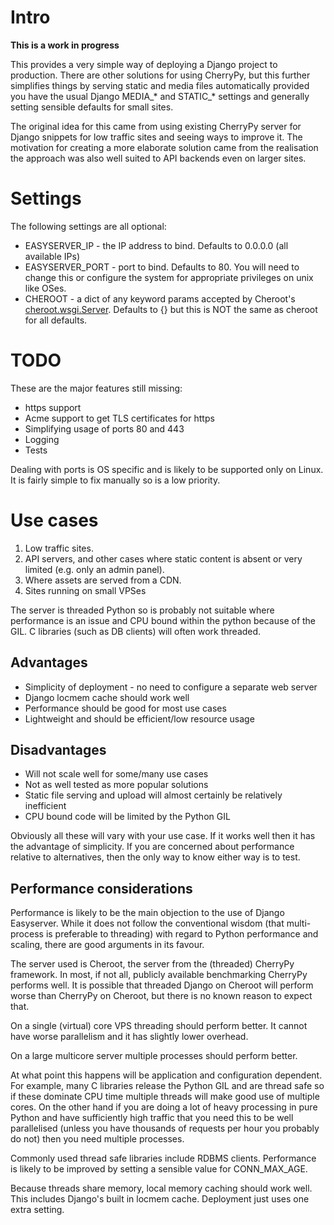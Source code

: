 # Intro

**This is a work in progress**

This provides a very simple way of deploying a Django project to production. There are other solutions for using CherryPy, but this further simplifies things by serving static and media files automatically provided you have the usual Django MEDIA\_\* and STATIC\_\* settings and generally setting sensible defaults for small sites.

The original idea for this came from using existing CherryPy server for Django snippets for low traffic sites and seeing ways to improve it. The motivation for creating a more elaborate solution came from the realisation the approach was also well suited to API backends even on larger sites.

# Settings

The following settings are all optional:

* EASYSERVER_IP - the IP address to bind. Defaults to 0.0.0.0  (all available IPs)
* EASYSERVER_PORT - port to bind. Defaults to 80. You will need to change this or configure the system for appropriate privileges on unix like OSes.
* CHEROOT - a dict of any keyword params accepted by Cheroot's [cheroot.wsgi.Server](https://cheroot.cherrypy.dev/en/latest/pkg/cheroot.wsgi/). Defaults to {} but this is NOT the same as cheroot for all defaults.


# TODO

These are the major features still missing:

* https support
* Acme support to get TLS certificates for https
* Simplifying usage of ports 80 and 443
* Logging
* Tests

Dealing with ports is OS specific and is likely to be supported only on Linux. It is fairly simple to fix manually so is a low priority.


# Use cases

1. Low traffic sites.
2. API servers, and other cases where static content is absent or very limited (e.g. only an admin panel).
3. Where assets are served from a CDN.
4. Sites running on small VPSes

The server is threaded Python so is probably not suitable where performance is an issue and CPU bound within the python because of the GIL. C libraries (such as DB clients) will often work threaded.

## Advantages

* Simplicity of deployment - no need to configure a separate web server
* Django locmem cache should work well
* Performance should be good for most use cases
* Lightweight and should be efficient/low resource usage

## Disadvantages

* Will not scale well for some/many use cases
* Not as well tested as more popular solutions
* Static file serving and upload will almost certainly be relatively inefficient
* CPU bound code will be limited by the Python GIL

Obviously all these will vary with your use case. If it works well then it has the advantage of simplicity. If you are concerned about performance relative to alternatives, then the only way to know either way is to test.


## Performance considerations

Performance is likely to be the main objection to the use of Django Easyserver. While it does not follow the conventional wisdom (that multi-process is preferable to threading) with regard to Python performance and scaling, there are good arguments in its favour.

The server used is Cheroot, the server from the (threaded) CherryPy framework. In most, if not all,  publicly available benchmarking CherryPy performs well. It is possible that threaded Django on Cheroot will perform worse than CherryPy on Cheroot, but there is no known reason to expect that.

On a single (virtual) core VPS threading should perform better. It cannot have worse parallelism and it has slightly lower overhead.

On a large multicore server multiple processes should perform better.

At what point this happens will be application and configuration dependent. For example, many C libraries release the Python GIL and are thread safe so if these dominate CPU time multiple threads will make good use of multiple cores. On the other hand if you are doing a lot of heavy processing in pure Python and have sufficiently high traffic that you need this to be well parallelised (unless you have thousands of requests per hour you probably do not) then you need multiple processes.

Commonly used thread safe libraries include RDBMS clients. Performance is likely to be improved by setting a sensible value for CONN_MAX_AGE.

Because threads share memory, local memory caching should work well. This includes Django's built in locmem cache. Deployment just uses one extra setting.
